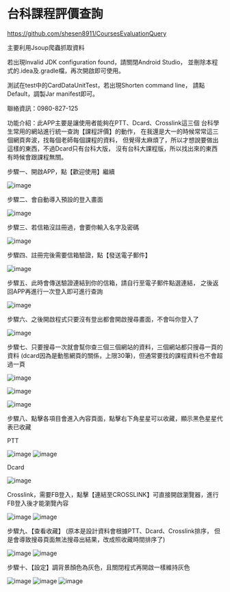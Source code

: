 # 台科課程評價查詢

https://github.com/shesen8911/CoursesEvaluationQuery

主要利用Jsoup爬蟲抓取資料

若出現Invalid JDK configuration found，請關閉Android Studio，
並刪除本程式的.idea及.gradle檔，再次開啟即可使用。

測試在test中的CardDataUnitTest，若出現Shorten command line，
請點Default，調製Jar manifest即可。

聯絡資訊：0980-827-125

功能介紹：此APP主要是讓使用者能夠在PTT、Dcard、Crosslink這三個
台科學生常用的網站進行統一查詢【課程評價】的動作，
在我還是大一的時候常常這三個網頁奔波，找每個老師每個課程的資料，
但覺得太麻煩了，所以才想說要做出這樣的東西，不過Dcard只有台科大版，
沒有台科大課程版，所以找出來的東西有時候會跟課程無關。


步驟一、開啟APP，點【歡迎使用】繼續

![image](welcom.png)

步驟二、會自動導入預設的登入畫面

![image](logOrsign.png)

步驟三、若信箱沒註冊過，會要你輸入名字及密碼

![image](sign.png)

步驟四、註冊完後需要信箱驗證，點【發送電子郵件】

![image](sendmail.png)

步驟五、此時會傳送驗證連結到你的信箱，請自行至電子郵件點選連結，
之後返回APP再進行一次登入即可進行查詢

![image](notify.png)

步驟六、之後開啟程式只要沒有登出都會開啟搜尋畫面，不會叫你登入了

![image](Search.png)

步驟七、只要搜尋一次就會幫你查三個三個網站的資料，三個網站都只搜尋一頁的資料
(dcard因為是動態網頁的關係，上限30筆)，但通常要找的課程資料也不會超過一頁

![image](ptt.png)

![image](dcard.png)

![image](crosslink.png)

步驟八、點擊各項目會進入內容頁面，點擊右下角星星可以收藏，顯示黑色星星代表已收藏

PTT

![image](contentStarOFF.png)
![image](contentStarred.png)

Dcard

![image](contentDcard.png)

Crosslink，需要FB登入，點擊【連結至CROSSLINK】可直接開啟瀏覽器，進行FB登入後才能瀏覽內容

![image](contentCrosslink.png)
![image](CrosslinkSite.png)

步驟九、【查看收藏】
(原本是設計資料會根據PTT、Dcard、Crosslink排序，
但是會導致搜尋頁面無法搜尋出結果，改成照收藏時間排序了)

![image](three.png)
![image](collect.png)

步驟十、【設定】調背景顏色為灰色，且關閉程式再開啟一樣維持灰色

![image](settings.png)
![image](gray1.png)
![image](reverse.png)

